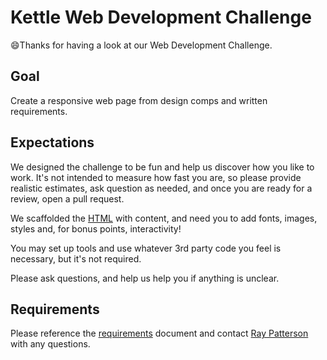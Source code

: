 # Kettle Web Development Challenge

😄Thanks for having a look at our Web Development Challenge.

## Goal

Create a responsive web page from design comps and written requirements.

## Expectations

We designed the challenge to be fun and help us discover how you like to work. It's not intended to measure how fast you are, so please provide realistic estimates, ask question as needed, and once you are ready for a review, open a pull request.

We scaffolded the [HTML](./src/index.html) with content, and need you to add fonts, images, styles and, for bonus points, interactivity!

You may set up tools and use whatever 3rd party code you feel is necessary, but it's not required.

Please ask questions, and help us help you if anything is unclear.

## Requirements

Please reference the [requirements](./REQUIREMENTS.md) document and contact [Ray Patterson](mailto:ray.patterson@wearekettle.com) with any questions. 
